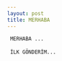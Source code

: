 ```yaml
---
layout: post
title: MERHABA
---
```

<code> MERHABA ...	</code><br>
<br><code> İLK GÖNDERİM...	</code>
